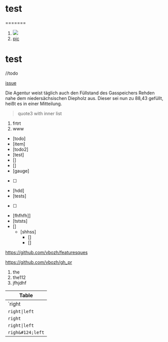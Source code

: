 [](test)
![]()

# test
=======

1. ![](src/main/resources/LDR.jpg)
2. [pic](src/main/resources/LDR.jpg)

# test

//todo

[issue](https://youtrack.jetbrains.com/issue/IDEA-261634)

Die Agentur weist täglich auch den Füllstand des Gasspeichers Rehden nahe dem niedersächsischen Diepholz aus. Dieser sei nun zu 88,43 gefüllt, heißt es in einer Mitteilung.

>quote3 with inner list
1. frtrt
2. www


- [todo]
- [item]
- [todo2]
- [test]
- []
- []
- [gauge]
- [  ]
- [hdd]
- [tests]
- [   ]
- [fhfhfh]]
- [tststs]
- []
  - [shhss]
    - []
    - []

https://github.com/vbozh/featuresques

  https://github.com/vbozh/gh_pr

1. the
1. the112
1. jfhjdhf


| Table    |
| -------- |
| `right|left` |
| `right\|left` |
| <code>right|left</code> |
| <code>right\|left</code> |
| `righ&#124;left` |
